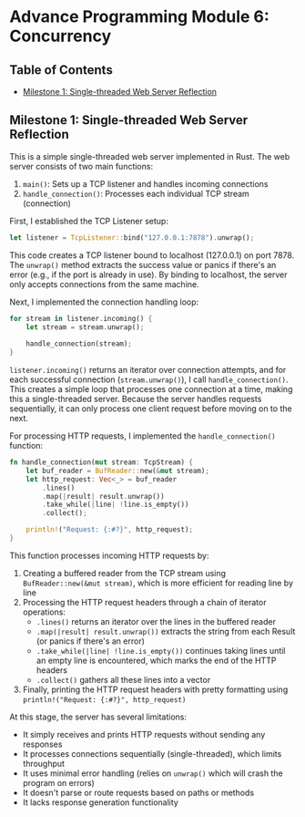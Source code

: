 # Advance Programming Module 6: Concurrency

## Table of Contents
* [Milestone 1: Single-threaded Web Server Reflection](#milestone-1-single-threaded-web-server-reflection)

## Milestone 1: Single-threaded Web Server Reflection

This is a simple single-threaded web server implemented in Rust. The web server consists of two main functions:

1. `main()`: Sets up a TCP listener and handles incoming connections
2. `handle_connection()`: Processes each individual TCP stream (connection)

First, I established the TCP Listener setup:

```rust
let listener = TcpListener::bind("127.0.0.1:7878").unwrap();
```

This code creates a TCP listener bound to localhost (127.0.0.1) on port 7878. The `unwrap()` method extracts the success value or panics if there's an error (e.g., if the port is already in use). By binding to localhost, the server only accepts connections from the same machine.

Next, I implemented the connection handling loop:

```rust
for stream in listener.incoming() { 
    let stream = stream.unwrap();
    
    handle_connection(stream);
}
```

`listener.incoming()` returns an iterator over connection attempts, and for each successful connection (`stream.unwrap()`), I call `handle_connection()`. This creates a simple loop that processes one connection at a time, making this a single-threaded server. Because the server handles requests sequentially, it can only process one client request before moving on to the next.

For processing HTTP requests, I implemented the `handle_connection()` function:

```rust
fn handle_connection(mut stream: TcpStream) {
    let buf_reader = BufReader::new(&mut stream);
    let http_request: Vec<_> = buf_reader
        .lines()
        .map(|result| result.unwrap())
        .take_while(|line| !line.is_empty())
        .collect();

    println!("Request: {:#?}", http_request);
}
```

This function processes incoming HTTP requests by:
1. Creating a buffered reader from the TCP stream using `BufReader::new(&mut stream)`, which is more efficient for reading line by line
2. Processing the HTTP request headers through a chain of iterator operations:
    - `.lines()` returns an iterator over the lines in the buffered reader
    - `.map(|result| result.unwrap())` extracts the string from each Result (or panics if there's an error)
    - `.take_while(|line| !line.is_empty())` continues taking lines until an empty line is encountered, which marks the end of the HTTP headers
    - `.collect()` gathers all these lines into a vector
3. Finally, printing the HTTP request headers with pretty formatting using `println!("Request: {:#?}", http_request)`

At this stage, the server has several limitations:
- It simply receives and prints HTTP requests without sending any responses
- It processes connections sequentially (single-threaded), which limits throughput
- It uses minimal error handling (relies on `unwrap()` which will crash the program on errors)
- It doesn't parse or route requests based on paths or methods
- It lacks response generation functionality